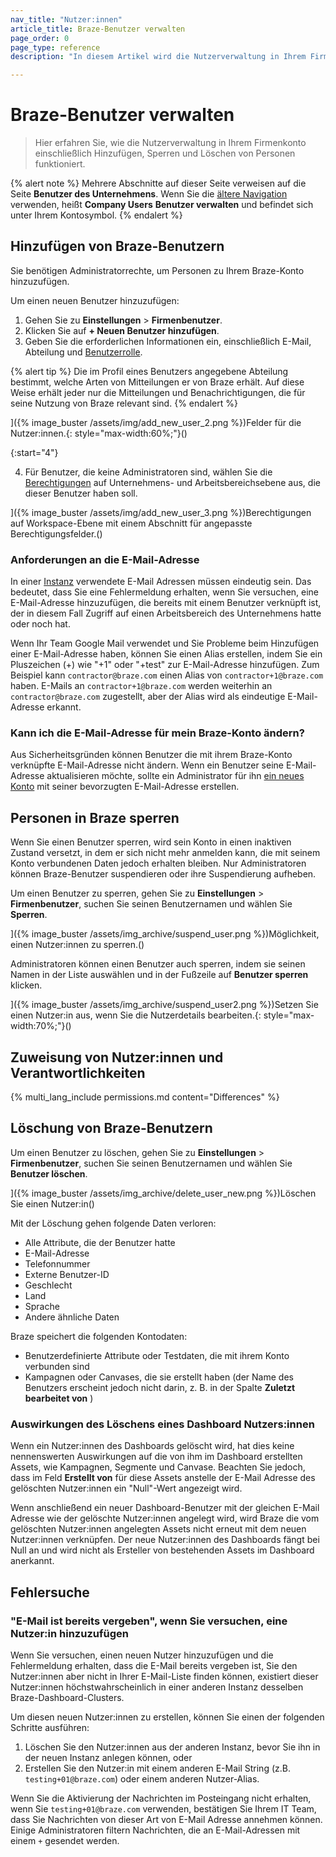 ```yaml
---
nav_title: "Nutzer:innen"
article_title: Braze-Benutzer verwalten
page_order: 0
page_type: reference
description: "In diesem Artikel wird die Nutzerverwaltung in Ihrem Firmenkonto einschließlich Hinzufügen, Sperren und Löschen von Personen erläutert."

---
```


# Braze-Benutzer verwalten

> Hier erfahren Sie, wie die Nutzerverwaltung in Ihrem Firmenkonto einschließlich Hinzufügen, Sperren und Löschen von Personen funktioniert.

{% alert note %}
Mehrere Abschnitte auf dieser Seite verweisen auf die Seite **Benutzer des Unternehmens**. Wenn Sie die [ältere Navigation]({{site.baseurl}}/user_guide/administrative/access_braze/navigation/) verwenden, heißt **Company Users** **Benutzer verwalten** und befindet sich unter Ihrem Kontosymbol.
{% endalert %}

## Hinzufügen von Braze-Benutzern

Sie benötigen Administratorrechte, um Personen zu Ihrem Braze-Konto hinzuzufügen. 

Um einen neuen Benutzer hinzuzufügen:

1. Gehen Sie zu **Einstellungen** > **Firmenbenutzer**.
2. Klicken Sie auf **\+ Neuen Benutzer hinzufügen**.
3. Geben Sie die erforderlichen Informationen ein, einschließlich E-Mail, Abteilung und [Benutzerrolle]({{site.baseurl}}/user_guide/administrative/manage_your_braze_users/user_permissions/#creating-a-role).

{% alert tip %}
Die im Profil eines Benutzers angegebene Abteilung bestimmt, welche Arten von Mitteilungen er von Braze erhält. Auf diese Weise erhält jeder nur die Mitteilungen und Benachrichtigungen, die für seine Nutzung von Braze relevant sind.
{% endalert %}

]({% image_buster /assets/img/add_new_user_2.png %})Felder für die Nutzer:innen.{: style="max-width:60%;"}()

{:start="4"}

4. Für Benutzer, die keine Administratoren sind, wählen Sie die [Berechtigungen]({{site.baseurl}}/user_guide/administrative/app_settings/manage_your_braze_users/user_permissions/#editing-a-users-permissions) auf Unternehmens- und Arbeitsbereichsebene aus, die dieser Benutzer haben soll.

]({% image_buster /assets/img/add_new_user_3.png %})Berechtigungen auf Workspace-Ebene mit einem Abschnitt für angepasste Berechtigungsfelder.()

### Anforderungen an die E-Mail-Adresse

In einer [Instanz]({{site.baseurl}}/user_guide/administrative/access_braze/sdk_endpoints) verwendete E-Mail Adressen müssen eindeutig sein. Das bedeutet, dass Sie eine Fehlermeldung erhalten, wenn Sie versuchen, eine E-Mail-Adresse hinzuzufügen, die bereits mit einem Benutzer verknüpft ist, der in diesem Fall Zugriff auf einen Arbeitsbereich des Unternehmens hatte oder noch hat. 

Wenn Ihr Team Google Mail verwendet und Sie Probleme beim Hinzufügen einer E-Mail-Adresse haben, können Sie einen Alias erstellen, indem Sie ein Pluszeichen (+) wie "+1" oder "+test" zur E-Mail-Adresse hinzufügen. Zum Beispiel kann `contractor@braze.com` einen Alias von `contractor+1@braze.com` haben. E-Mails an `contractor+1@braze.com` werden weiterhin an `contractor@braze.com` zugestellt, aber der Alias wird als eindeutige E-Mail-Adresse erkannt.

### Kann ich die E-Mail-Adresse für mein Braze-Konto ändern?

Aus Sicherheitsgründen können Benutzer die mit ihrem Braze-Konto verknüpfte E-Mail-Adresse nicht ändern. Wenn ein Benutzer seine E-Mail-Adresse aktualisieren möchte, sollte ein Administrator für ihn [ein neues Konto](#adding-braze-users) mit seiner bevorzugten E-Mail-Adresse erstellen.

## Personen in Braze sperren

Wenn Sie einen Benutzer sperren, wird sein Konto in einen inaktiven Zustand versetzt, in dem er sich nicht mehr anmelden kann, die mit seinem Konto verbundenen Daten jedoch erhalten bleiben. Nur Administratoren können Braze-Benutzer suspendieren oder ihre Suspendierung aufheben.

Um einen Benutzer zu sperren, gehen Sie zu **Einstellungen** > **Firmenbenutzer**, suchen Sie seinen Benutzernamen und wählen Sie <i class="fa-solid fa-user-lock"></i> **Sperren**.

]({% image_buster /assets/img_archive/suspend_user.png %})Möglichkeit, einen Nutzer:innen zu sperren.()

Administratoren können einen Benutzer auch sperren, indem sie seinen Namen in der Liste auswählen und in der Fußzeile auf **Benutzer sperren** klicken.

]({% image_buster /assets/img_archive/suspend_user2.png %})Setzen Sie einen Nutzer:in aus, wenn Sie die Nutzerdetails bearbeiten.{: style="max-width:70%;"}()

## Zuweisung von Nutzer:innen und Verantwortlichkeiten

{% multi_lang_include permissions.md content="Differences" %}

## Löschung von Braze-Benutzern

Um einen Benutzer zu löschen, gehen Sie zu **Einstellungen** > **Firmenbenutzer**, suchen Sie seinen Benutzernamen und wählen Sie <i class="fa fa-trash-can"></i> **Benutzer löschen**.

]({% image_buster /assets/img_archive/delete_user_new.png %})Löschen Sie einen Nutzer:in()

Mit der Löschung gehen folgende Daten verloren:

- Alle Attribute, die der Benutzer hatte
- E-Mail-Adresse
- Telefonnummer
- Externe Benutzer-ID
- Geschlecht
- Land
- Sprache
- Andere ähnliche Daten

Braze speichert die folgenden Kontodaten:

- Benutzerdefinierte Attribute oder Testdaten, die mit ihrem Konto verbunden sind
- Kampagnen oder Canvases, die sie erstellt haben (der Name des Benutzers erscheint jedoch nicht darin, z. B. in der Spalte **Zuletzt bearbeitet von** )

### Auswirkungen des Löschens eines Dashboard Nutzers:innen

Wenn ein Nutzer:innen des Dashboards gelöscht wird, hat dies keine nennenswerten Auswirkungen auf die von ihm im Dashboard erstellten Assets, wie Kampagnen, Segmente und Canvase. Beachten Sie jedoch, dass im Feld **Erstellt von** für diese Assets anstelle der E-Mail Adresse des gelöschten Nutzer:innen ein "Null"-Wert angezeigt wird.

Wenn anschließend ein neuer Dashboard-Benutzer mit der gleichen E-Mail Adresse wie der gelöschte Nutzer:innen angelegt wird, wird Braze die vom gelöschten Nutzer:innen angelegten Assets nicht erneut mit dem neuen Nutzer:innen verknüpfen. Der neue Nutzer:innen des Dashboards fängt bei Null an und wird nicht als Ersteller von bestehenden Assets im Dashboard anerkannt.

## Fehlersuche

### "E-Mail ist bereits vergeben", wenn Sie versuchen, eine Nutzer:in hinzuzufügen

Wenn Sie versuchen, einen neuen Nutzer hinzuzufügen und die Fehlermeldung erhalten, dass die E-Mail bereits vergeben ist, Sie den Nutzer:innen aber nicht in Ihrer E-Mail-Liste finden können, existiert dieser Nutzer:innen höchstwahrscheinlich in einer anderen Instanz desselben Braze-Dashboard-Clusters.

Um diesen neuen Nutzer:innen zu erstellen, können Sie einen der folgenden Schritte ausführen:

1. Löschen Sie den Nutzer:innen aus der anderen Instanz, bevor Sie ihn in der neuen Instanz anlegen können, oder
2. Erstellen Sie den Nutzer:in mit einem anderen E-Mail String (z.B. `testing+01@braze.com`) oder einem anderen Nutzer-Alias. 

Wenn Sie die Aktivierung der Nachrichten im Posteingang nicht erhalten, wenn Sie `testing+01@braze.com` verwenden, bestätigen Sie Ihrem IT Team, dass Sie Nachrichten von dieser Art von E-Mail Adresse annehmen können. Einige Administratoren filtern Nachrichten, die an E-Mail-Adressen mit einem `+` gesendet werden.

